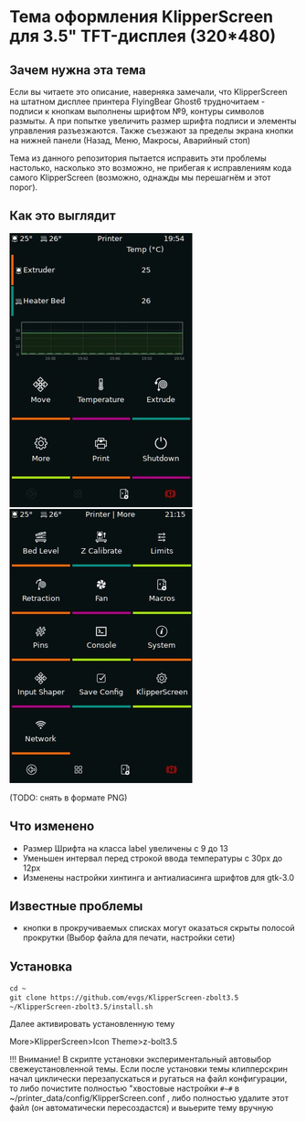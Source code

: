# Тема оформления KlipperScreen для 3.5" TFT-дисплея (320*480)

## Зачем нужна эта тема
Если вы читаете это описание, наверняка замечали, что KlipperScreen на штатном дисплее принтера FlyingBear Ghost6 трудночитаем - подписи к кнопкам выполнены шрифтом №9, контуры символов размыты. 
А при попытке увеличить размер шрифта подписи и элементы управления разъезжаются. Также съезжают за пределы экрана кнопки на нижней панели (Назад, Меню, Макросы, Аварийный стоп)

Тема из данного репозитория пытается исправить эти проблемы настолько, насколько это возможно, не прибегая к исправлениям кода самого KlipperScreen (возможно, однажды мы перешагнём и этот порог).

## Как это выглядит
![1](/images/1.jpg) 
![2](/images/2.jpg) 

(TODO: снять в формате PNG)

## Что изменено
- Размер Шрифта на класса label увеличены с 9 до 13
- Уменьшен интервал перед строкой ввода температуры с 30px до 12px
- Изменены настройки хинтинга и антиалиасинга шрифтов для gtk-3.0

## Известные проблемы
- кнопки в прокручиваемых списках могут оказаться скрыты полосой прокрутки (Выбор файла для печати, настройки сети)

## Установка

```
cd ~
git clone https://github.com/evgs/KlipperScreen-zbolt3.5
~/KlipperScreen-zbolt3.5/install.sh
```

Далее активировать установленную тему

More>KlipperScreen>Icon Theme>z-bolt3.5

!!! Внимание! В скрипте установки экспериментальный автовыбор свежеустановленной темы. Если после установки темы клипперскрин начал циклически перезапускаться 
и ругаться на файл конфигурации, то либо почистите полностью "хвостовые настройки ```#~#``` в ~/printer_data/config/KlipperScreen.conf , либо полностью удалите этот файл (он автоматически пересоздастся) и выьерите тему вручную

